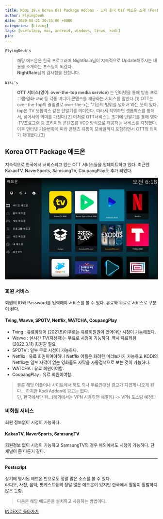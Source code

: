 ```yaml
---
title: KODI 19.x Korea OTT Package Addons - 코디 한국 OTT 에드온 소개 (Feat. Tving, Wavve, SPOTV, WATCHA, Netflix, KakaoTV, CoupangPlay, NaverSports, SamsungTV)
author: FlyingDeuk
date: 2020-08-21 20:55:00 +0800
categories: [Living]
tags: [usefulapp, mac, android, windows, linux, kodi]
pin:
---
```


`FlyingDeuk's`
> 해당 에드온은 한국 프로그래머 NightRain님이 지속적으로 Update해주시는 내용을 소개하는 포스팅이 되겠다. <br>
**NightRain**님께 감사함을 전합니다.

`Wiki's`
> **OTT 서비스(영어: over-the-top media service)** 는 인터넷을 통해 방송 프로그램·영화·교육 등 각종 미디어 콘텐츠를 제공하는 서비스를 말한다.[1] OTT는 over-the-top의 줄임말로 over-the-x는 '기존의 범위를 넘어서'라는 뜻이 있다. top은 TV 셋톱박스 같은 단말기를 의미한다. 따라서 직역하면 셋톱박스를 통해서, 넘어서의 의미를 가진다.[2] 이처럼 OTT서비스는 초기에 단말기를 통해 영화·TV프로그램 등 프리미엄 콘텐츠를 VOD 방식으로 제공하는 서비스를 지칭했다. 이후 인터넷 기술변화에 따라 콘텐츠 유통이 모바일까지 포함하면서 OTT의 의미가 확대됐다.[3]

## Korea OTT Package 에드온
지속적으로 한국에서 서비스되고 있는 OTT 서비스들을 업데이트하고 있다. 최근엔 KakaoTV, NaverSports, SamsungTV, CoupangPlay도 추가 되었다.

![kodi_addon](/img/living/kodi/kodi_addon0.jpg)

### 회원 서비스
회원의 ID와 Password를 입력해야 서비스를 볼 수 있다. 유료와 무료로 서비스로 구분이 된다.

#### Tving, Wavve, SPOTV, Netflix, WATCHA, CoupangPlay
- Tving : 유료화되어 (2021.5)이후로는 유료회원권이 있어야만 시청이 가능해졌다.
- Wavve : 실시간 TV(지상파)는 무료로 시청이 가능하다. 역시 유료화됨 (2022.3.11) 회원권 필요
- SPOTV : 일부 무료 시청이 가능하다.
- Netflix : 유료 회원이여야하나 Netflix 어플은 화려한 미리보기가 가능하고 KODI의 Netflix는 일부 자막이 없는 영화들도 자막을 자동검색으로 보는 것이 가능하다.
- WATCHA : 유료 회원이여함.
- CoupangPlay : 유료 회원이여함.

>물론 해당 어플이나 사이트에서 봐도 되나 무료인대신 광고가 지겹게 나오게 된다... 하지만 Kodi Addon에 광고는 없다. <br>
단, 한국에서만 됨...(해외에서는 VPN 사용하면 해결됨) -> VPN 포스팅 예정!!!

### 비회원 서비스
회원 정보없이 시청이 가능하다.

#### KakaoTV, NaverSports, SamsungTV
회원정보 없이 시청이 가능하고 SamsungTV의 경우 해외에서도 시청이 가능하다. 단 채널이 좀 다른거 같다.

----------

#### Postscript
상기에 명시된 에드온 만으로도 정말 많은 소스를 볼 수 있다. <br>
라디오, 사진, 음악, 팟케스트등의 정말 많은 에드온이 있지만 한국에서 활동이 활발하지않은 듯함.
>다음은 해당 에드온을 설치하고 사용하는 방법이다.


[INDEX로 돌아가기](/posts/KODI/)
